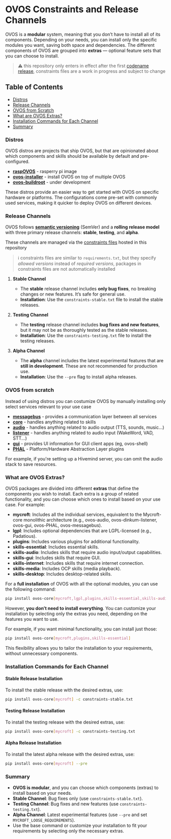 # OVOS Constraints and Release Channels

OVOS is a **modular** system, meaning that you don’t have to install all of its components. Depending on your needs, you can install only the specific modules you want, saving both space and dependencies. The different components of OVOS are grouped into **extras** — optional feature sets that you can choose to install.

> ⚠️ this repository only enters in effect after the first [codename release](https://github.com/OpenVoiceOS/ovos-releases/issues/5), constraints files are a work in progress and subject to change

## Table of Contents

- [Distros](#distros)
- [Release Channels](#release-channels)
- [OVOS from Scratch](#ovos-from-scratch)
- [What are OVOS Extras?](#what-are-ovos-extras)
- [Installation Commands for Each Channel](#installation-commands-for-each-channel)
- [Summary](#summary)

### Distros

OVOS distros are projects that ship OVOS, but that are opinionated about which components and skills should be available by default and pre-configured.

- [**raspOVOS**](https://github.com/OpenVoiceOS/raspOVOS) - rasperry pi image
- [**ovos-installer**](https://github.com/OpenVoiceOS/ovos-installer) - install OVOS on top of multiple OVOS
- [**ovos-buildroot**](https://github.com/OpenVoiceOS/ovos-buildroot) - under development

These distros provide an easier way to get started with OVOS on specific hardware or platforms. The configurations come pre-set with commonly used services, making it quicker to deploy OVOS on different devices.

### Release Channels

OVOS follows [**semantic versioning**](https://semver.org/) (SemVer) and a **rolling release model** with three primary release channels: **stable**, **testing**, and **alpha**.

These channels are managed via the [constraints files](https://pip.pypa.io/en/stable/user_guide/#constraints-files) hosted in this repository

> ℹ️ constraints files are similar to `requirements.txt`, but they specify *allowed versions* instead of *required versions*, packages in constraints files are not automatically installed

1. **Stable Channel**
   - The **stable** release channel includes **only bug fixes**, no breaking changes or new features. It’s safe for general use.
   - **Installation**: Use the `constraints-stable.txt` file to install the stable releases.

2. **Testing Channel**
   - The **testing** release channel includes **bug fixes and new features**, but it may not be as thoroughly tested as the stable releases.
   - **Installation**: Use the `constraints-testing.txt` file to install the testing releases.

3. **Alpha Channel**
   - The **alpha** channel includes the latest experimental features that are **still in development**. These are not recommended for production use.
   - **Installation**: Use the `--pre` flag to install alpha releases.

### OVOS from scratch

Instead of using distros you can costumize OVOS by manually installing only select services relevant to your use case

- **[messagebus](https://github.com/OpenVoiceOS/ovos-messagebus)** - provides a communication layer between all services
- **[core](https://github.com/OpenVoiceOS/ovos-core)** - handles anything related to skills
- **[audio](https://github.com/OpenVoiceOS/ovos-audio)** - handles anything related to audio output (TTS, sounds, music...)
- **[listener](https://github.com/OpenVoiceOS/ovos-dinkum-listener)** - handles anything related to audio input (WakeWord, VAD, STT...)
- **[gui](https://github.com/OpenVoiceOS/ovos-gui)** - provides UI information for GUI client apps (eg, ovos-shell)
- **[PHAL](https://github.com/OpenVoiceOS/ovos-PHAL)** - Platform/Hardware Abstraction Layer plugins

For example, if you're setting up a Hivemind server, you can omit the audio stack to save resources.


### What are OVOS Extras?

OVOS packages are divided into different **extras** that define the components you wish to install. Each extra is a group of related functionality, and you can choose which ones to install based on your use case. For example:

- **mycroft**: Includes all the individual services, equivalent to the Mycroft-core monolithic architecture (e.g., ovos-audio, ovos-dinkum-listener, ovos-gui, ovos-PHAL, ovos-messagebus).
- **lgpl**: Includes optional dependencies that are LGPL-licensed (e.g., Padatious).
- **plugins**: Includes various plugins for additional functionality.
- **skills-essential**: Includes essential skills.
- **skills-audio**: Includes skills that require audio input/output capabilities.
- **skills-gui**: Includes skills that require GUI.
- **skills-internet**: Includes skills that require internet connection.
- **skills-media**: Includes OCP skills (media playback).
- **skills-desktop**: Includes desktop-related skills.

For a **full installation** of OVOS with all the optional modules, you can use the following command:

```bash
pip install ovos-core[mycroft,lgpl,plugins,skills-essential,skills-audio,skills-gui,skills-internet,skills-media,skills-desktop]
```

However, **you don’t need to install everything**. You can customize your installation by selecting only the extras you need, depending on the features you want to use.

For example, if you want minimal functionality, you can install just those:

```bash
pip install ovos-core[mycroft,plugins,skills-essential]
```

This flexibility allows you to tailor the installation to your requirements, without unnecessary components.


### Installation Commands for Each Channel

#### Stable Release Installation

To install the stable release with the desired extras, use:

```bash
pip install ovos-core[mycroft] -c constraints-stable.txt
```

#### Testing Release Installation

To install the testing release with the desired extras, use:

```bash
pip install ovos-core[mycroft] -c constraints-testing.txt
```

#### Alpha Release Installation

To install the latest alpha release with the desired extras, use:

```bash
pip install ovos-core[mycroft] --pre
```

### Summary

- **OVOS is modular**, and you can choose which components (extras) to install based on your needs.
- **Stable Channel**: Bug fixes only (use `constraints-stable.txt`).
- **Testing Channel**: Bug fixes and new features (use `constraints-testing.txt`).
- **Alpha Channel**: Latest experimental features (use `--pre` and set `MYCROFT_LOOSE_REQUIREMENTS`).
- Use the base command or customize your installation to fit your requirements by selecting only the necessary extras.
